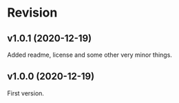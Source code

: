 Revision
=======================

v1.0.1 (2020-12-19)
-----------------------

Added readme, license and some other very minor things.

v1.0.0 (2020-12-19)
-----------------------

First version.
